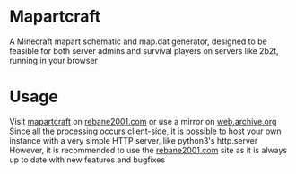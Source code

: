 # Mapartcraft
A Minecraft mapart schematic and map.dat generator, designed to be feasible for both server admins and survival players on servers like 2b2t, running in your browser  
  
# Usage
Visit [mapartcraft](https://rebane2001.com/mapartcraft) on [rebane2001.com](https://rebane2001.com) or use a mirror on [web.archive.org](https://web.archive.org/web/*/https://rebane2001.com/mapartcraft)  
Since all the processing occurs client-side, it is possible to host your own instance with a very simple HTTP server, like python3's http.server  
However, it is recommended to use the [rebane2001.com](https://rebane2001.com/mapartcraft) site as it is always up to date with new features and bugfixes